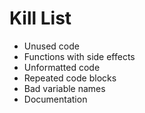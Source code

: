 Kill List
=========
* Unused code
* Functions with side effects
* Unformatted code
* Repeated code blocks
* Bad variable names
* Documentation